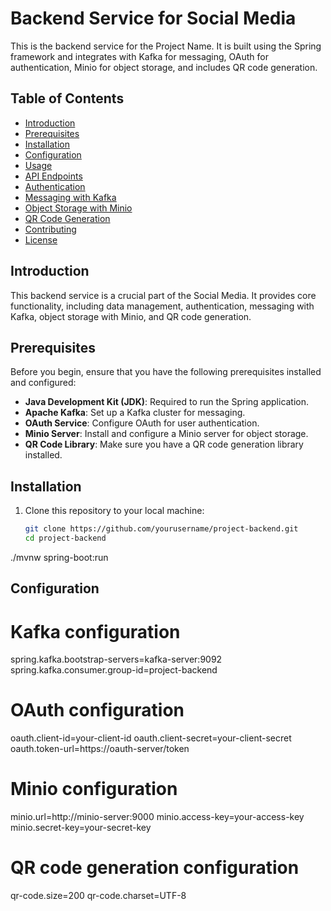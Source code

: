 # Backend Service for Social Media

This is the backend service for the Project Name. It is built using the Spring framework and integrates with Kafka for messaging, OAuth for authentication, Minio for object storage, and includes QR code generation.

## Table of Contents

- [Introduction](#introduction)
- [Prerequisites](#prerequisites)
- [Installation](#installation)
- [Configuration](#configuration)
- [Usage](#usage)
- [API Endpoints](#api-endpoints)
- [Authentication](#authentication)
- [Messaging with Kafka](#messaging-with-kafka)
- [Object Storage with Minio](#object-storage-with-minio)
- [QR Code Generation](#qr-code-generation)
- [Contributing](#contributing)
- [License](#license)

## Introduction

This backend service is a crucial part of the Social Media. It provides core functionality, including data management, authentication, messaging with Kafka, object storage with Minio, and QR code generation.

## Prerequisites

Before you begin, ensure that you have the following prerequisites installed and configured:

- **Java Development Kit (JDK)**: Required to run the Spring application.
- **Apache Kafka**: Set up a Kafka cluster for messaging.
- **OAuth Service**: Configure OAuth for user authentication.
- **Minio Server**: Install and configure a Minio server for object storage.
- **QR Code Library**: Make sure you have a QR code generation library installed.

## Installation

1. Clone this repository to your local machine:

   ```bash
   git clone https://github.com/yourusername/project-backend.git
   cd project-backend

./mvnw spring-boot:run

## Configuration
# Kafka configuration
spring.kafka.bootstrap-servers=kafka-server:9092
spring.kafka.consumer.group-id=project-backend

# OAuth configuration
oauth.client-id=your-client-id
oauth.client-secret=your-client-secret
oauth.token-url=https://oauth-server/token

# Minio configuration
minio.url=http://minio-server:9000
minio.access-key=your-access-key
minio.secret-key=your-secret-key

# QR code generation configuration
qr-code.size=200
qr-code.charset=UTF-8
